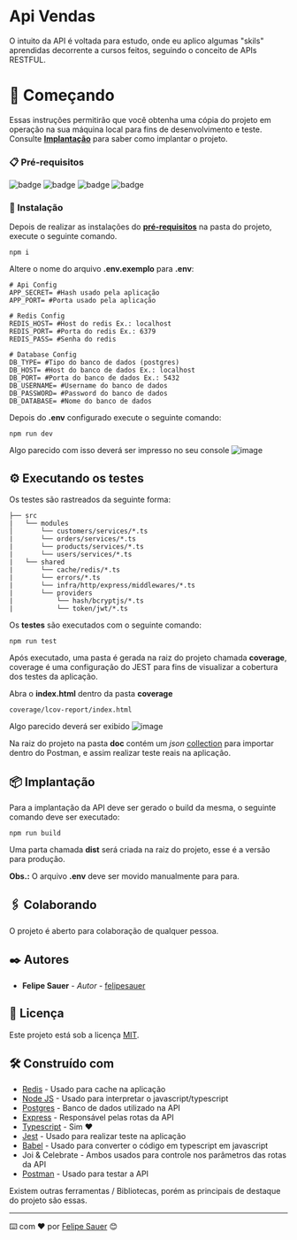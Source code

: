 # Api Vendas

O intuito da API é voltada para estudo, onde eu aplico algumas "skils" aprendidas decorrente a cursos feitos, seguindo o conceito de APIs RESTFUL.

# 🚀 Começando

Essas instruções permitirão que você obtenha uma cópia do projeto em operação na sua máquina local para fins de desenvolvimento e teste.
Consulte **[Implantação](#-implanta%C3%A7%C3%A3o)** para saber como implantar o projeto.

### 📋 Pré-requisitos

![badge](https://img.shields.io/badge/NODEJS-≥v18.14.0-339933?style=for-the-badge&logo=nodedotjs) ![badge](https://img.shields.io/badge/POSTGRES-≥v12.12-4169E1?style=for-the-badge&logo=postgresql) ![badge](https://img.shields.io/badge/REDIS-≥v7.0.8-DC382D?style=for-the-badge&logo=redis) ![badge](https://img.shields.io/badge/NPM-≥v9.3.1-CB3837?style=for-the-badge&logo=npm)

### 🔧 Instalação

Depois de realizar as instalações do **[pré-requisitos](#-pré-requisitos)** na pasta do projeto, execute o seguinte comando.

```
npm i
```

Altere o nome do arquivo **.env.exemplo** para **.env**:

```properties
# Api Config
APP_SECRET= #Hash usado pela aplicação
APP_PORT= #Porta usado pela aplicação

# Redis Config
REDIS_HOST= #Host do redis Ex.: localhost
REDIS_PORT= #Porta do redis Ex.: 6379
REDIS_PASS= #Senha do redis

# Database Config
DB_TYPE= #Tipo do banco de dados (postgres)
DB_HOST= #Host do banco de dados Ex.: localhost
DB_PORT= #Porta do banco de dados Ex.: 5432
DB_USERNAME= #Username do banco de dados
DB_PASSWORD= #Password do banco de dados
DB_DATABASE= #Nome do banco de dados
```

Depois do **.env** configurado execute o seguinte comando:

```
npm run dev
```

Algo parecido com isso deverá ser impresso no seu console
![image](https://user-images.githubusercontent.com/120697114/218758173-0ad2cd5a-7bb0-40f9-b9d6-09803081cfce.png)


## ⚙️ Executando os testes

Os testes são rastreados da seguinte forma:

```
├── src
|   └── modules
│       └── customers/services/*.ts
|       └── orders/services/*.ts
|       └── products/services/*.ts
|       └── users/services/*.ts
|   └── shared
|       └── cache/redis/*.ts
|       └── errors/*.ts
|       └── infra/http/express/middlewares/*.ts
|       └── providers
|           └── hash/bcryptjs/*.ts
|           └── token/jwt/*.ts
```

Os **testes** são executados com o seguinte comando:

```
npm run test
```

Após executado, uma pasta é gerada na raiz do projeto chamada **coverage**, coverage é uma configuração do JEST para fins de visualizar a cobertura dos testes da aplicação.

Abra o **index.html** dentro da pasta **coverage**
```
coverage/lcov-report/index.html
```

Algo parecido deverá ser exibido
![image](https://user-images.githubusercontent.com/120697114/218764949-bece63be-3094-46a5-92dd-cb4f46eb7f45.png)

Na raiz do projeto na pasta **doc** contém um *json* [collection](https://github.com/felipesauer/api-vendas/blob/main/doc/api-vendas.postman_collection.json) para importar dentro do Postman, e assim realizar teste reais na aplicação.


## 📦 Implantação

Para a implantação da API deve ser gerado o build da mesma, o seguinte comando deve ser executado:

```
npm run build
```

Uma parta chamada **dist** será criada na raiz do projeto, esse é a versão para produção.

**Obs.:** O arquivo **.env** deve ser movido manualmente para para.

## 🖇️ Colaborando

O projeto é aberto para colaboração de qualquer pessoa.

## ✒️ Autores

* **Felipe Sauer** - *Autor* - [felipesauer](https://github.com/felipesauer)

## 📄 Licença

Este projeto está sob a licença [MIT](https://github.com/felipesauer/api-vendas/blob/main/LICENSE).

## 🛠️ Construído com

- [Redis](https://redis.io/) - Usado para cache na aplicação
- [Node JS](https://nodejs.org/en/) - Usado para interpretar o javascript/typescript
- [Postgres](https://www.postgresql.org/) - Banco de dados utilizado na API
- [Express](https://expressjs.com/pt-br/) - Responsável pelas rotas da API
- [Typescript](https://www.typescriptlang.org/) - Sim ❤️
- [Jest](https://jestjs.io/pt-BR/) - Usado para realizar teste na aplicação
- [Babel](https://babeljs.io/) - Usado para converter o código em typescript em javascript
- Joi & Celebrate - Ambos usados para controle nos parâmetros das rotas da API
- [Postman](https://www.postman.com/) - Usado para testar a API

Existem outras ferramentas / Bibliotecas, porém as principais de destaque do projeto são essas.

---
⌨️ com ❤️ por [Felipe Sauer](https://github.com/felipesauer) 😊
